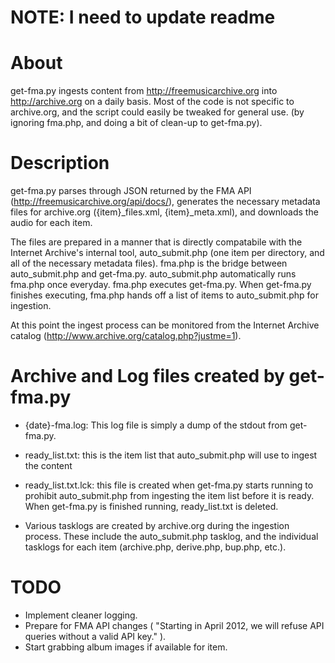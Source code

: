 # NOTE: I need to update readme
# About

get-fma.py ingests content from http://freemusicarchive.org into 
http://archive.org on a daily basis. Most of the code is not specific to 
archive.org, and the script could easily be tweaked for general use.
(by ignoring fma.php, and doing a bit of clean-up to get-fma.py).


# Description

get-fma.py parses through JSON returned by the FMA API 
(http://freemusicarchive.org/api/docs/), generates the necessary metadata
files for archive.org ({item}_files.xml, {item}_meta.xml), and downloads
the audio for each item.

The files are prepared in a manner that is directly compatabile with
the Internet Archive's internal tool, auto_submit.php (one item per directory,
and all of the necessary metadata files). fma.php is the bridge between
auto_submit.php and get-fma.py. auto_submit.php automatically runs fma.php
once everyday. fma.php executes get-fma.py. When get-fma.py finishes executing,
fma.php hands off a list of items to auto_submit.php for ingestion.

At this point the ingest process can be monitored from the Internet Archive
catalog (http://www.archive.org/catalog.php?justme=1).


# Archive and Log files created by get-fma.py

+ {date}-fma.log:
  This log file is simply a dump of the stdout from get-fma.py.

+ ready_list.txt:
  this is the item list that auto_submit.php will use to ingest the content
 
+ ready_list.txt.lck:
  this file is created when get-fma.py starts running to prohibit 
  auto_submit.php from ingesting the item list before it is ready. When
  get-fma.py is finished running, ready_list.txt is deleted. 

* Various tasklogs are created by archive.org during the ingestion process.
These include the auto_submit.php tasklog, and the individual tasklogs for
each item (archive.php, derive.php, bup.php, etc.).


# TODO

+ Implement cleaner logging.
+ Prepare for FMA API changes ( "Starting in April 2012, we will refuse API 
  queries without a valid API key." ).
+ Start grabbing album images if available for item.
